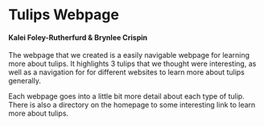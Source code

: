# Tulips Webpage
#### Kalei Foley-Rutherfurd & Brynlee Crispin
The webpage that we created is a easily navigable webpage for learning more about tulips. It highlights 3 tulips that we thought were interesting, as well as a navigation for for different websites to learn more about tulips generally. 

Each webpage goes into a little bit more detail about each type of tulip. There is also a directory on the homepage to some interesting link to learn more about tulips.